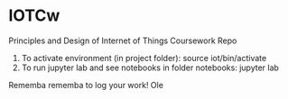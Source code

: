 # IOTCw
Principles and Design of Internet of Things Coursework Repo

1. To activate environment (in project folder): source iot/bin/activate
2. To run jupyter lab and see notebooks in folder notebooks: jupyter lab

Rememba rememba to log your work! Ole
